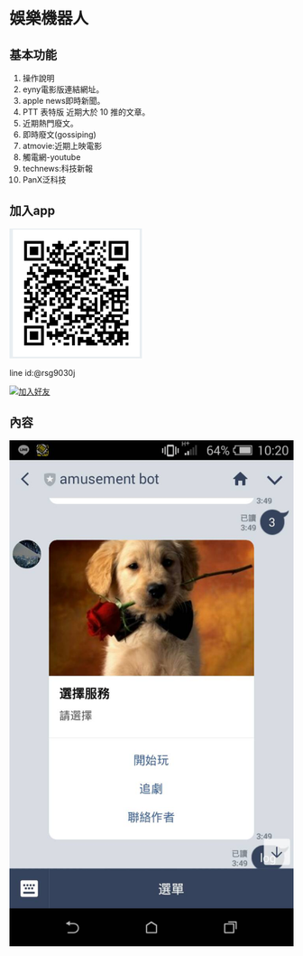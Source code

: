 # 娛樂機器人
## 基本功能  
1.	操作說明
2.	eyny電影版連結網址。
3.	apple news即時新聞。
4.	PTT 表特版 近期大於 10 推的文章。
5.	近期熱門廢文。
6.	即時廢文(gossiping)
7.	atmovie:近期上映電影
8.	觸電網-youtube
9.	technews:科技新報
10. PanX泛科技
    
## 加入app
![image](https://github.com/zzz1eep/beeapple/blob/master/1527737178815.jpg)  

line id:@rsg9030j  

<a href="https://line.me/R/ti/p/%40rsg9030j"><img height="36" border="0" alt="加入好友" src="https://scdn.line-apps.com/n/line_add_friends/btn/zh-Hant.png"></a>
## 內容
![image](https://github.com/zzz1eep/beeapple/blob/master/12500.jpg)
